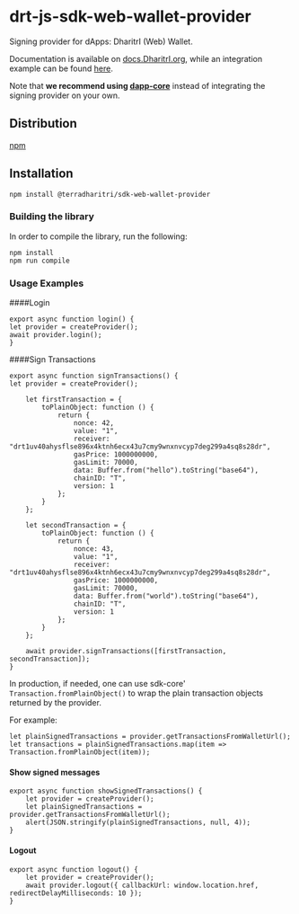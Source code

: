 # drt-js-sdk-web-wallet-provider

Signing provider for dApps: DharitrI (Web) Wallet.

Documentation is available on [docs.DharitrI.org](https://docs.DharitrI.org/sdk-and-tools/drtjs/drtjs-signing-providers/), while an integration example can be found [here](https://github.com/TerraDharitri/drt-js-sdk-examples/tree/main/signing-providers).

Note that **we recommend using [dapp-core](https://github.com/TerraDharitri/drt-sdk-dapp)** instead of integrating the signing provider on your own.

## Distribution

[npm](https://www.npmjs.com/package/@terradharitri/sdk-web-wallet-provider)

## Installation

```
npm install @terradharitri/sdk-web-wallet-provider
```

### Building the library

In order to compile the library, run the following:

```
npm install
npm run compile
```

### Usage Examples

####Login
```
export async function login() {
let provider = createProvider();
await provider.login();
}
```

####Sign Transactions
```
export async function signTransactions() {
let provider = createProvider();

    let firstTransaction = {
        toPlainObject: function () {
            return {
                nonce: 42,
                value: "1",
                receiver: "drt1uv40ahysflse896x4ktnh6ecx43u7cmy9wnxnvcyp7deg299a4sq8s28dr",
                gasPrice: 1000000000,
                gasLimit: 70000,
                data: Buffer.from("hello").toString("base64"),
                chainID: "T",
                version: 1
            };
        }
    };

    let secondTransaction = {
        toPlainObject: function () {
            return {
                nonce: 43,
                value: "1",
                receiver: "drt1uv40ahysflse896x4ktnh6ecx43u7cmy9wnxnvcyp7deg299a4sq8s28dr",
                gasPrice: 1000000000,
                gasLimit: 70000,
                data: Buffer.from("world").toString("base64"),
                chainID: "T",
                version: 1
            };
        }
    };

    await provider.signTransactions([firstTransaction, secondTransaction]);
}
```


In production, if needed, one can use sdk-core' `Transaction.fromPlainObject()` to wrap the plain transaction objects returned by the provider.

For example:

```
let plainSignedTransactions = provider.getTransactionsFromWalletUrl();
let transactions = plainSignedTransactions.map(item => Transaction.fromPlainObject(item));
```


#### Show signed messages
```
export async function showSignedTransactions() {
    let provider = createProvider();
    let plainSignedTransactions = provider.getTransactionsFromWalletUrl();
    alert(JSON.stringify(plainSignedTransactions, null, 4));
}
```

#### Logout
```
export async function logout() {
    let provider = createProvider();
    await provider.logout({ callbackUrl: window.location.href, redirectDelayMilliseconds: 10 });
}

```
